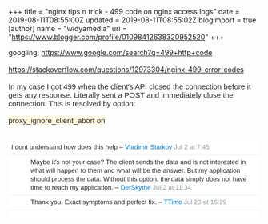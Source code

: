 +++
title = "nginx tips n trick - 499 code on nginx access logs"
date = 2019-08-11T08:55:00Z
updated = 2019-08-11T08:55:02Z
blogimport = true 
[author]
	name = "widyamedia"
	uri = "https://www.blogger.com/profile/01098412638320952520"
+++

googling: https://www.google.com/search?q=499+http+code<br /><br />https://stackoverflow.com/questions/12973304/nginx-499-error-codes<br /><br /><span style="background-color: white; color: #242729; font-family: Arial, &quot;Helvetica Neue&quot;, Helvetica, sans-serif; font-size: 15px;">In my case I got 499 when the client's API closed the connection before it gets any response. Literally sent a POST and immediately close the connection. This is resolved by option:</span><br /><span style="background-color: white; color: #242729; font-family: Arial, &quot;Helvetica Neue&quot;, Helvetica, sans-serif; font-size: 15px;"><br /></span><span style="background-color: cornsilk; color: #242729; font-family: Arial, &quot;Helvetica Neue&quot;, Helvetica, sans-serif; font-size: 15px;">proxy_ignore_client_abort on</span><br /><span style="background-color: cornsilk; color: #242729; font-family: Arial, &quot;Helvetica Neue&quot;, Helvetica, sans-serif; font-size: 15px;"><br /></span><ul class="comments-list js-comments-list" data-addlink-disabled="true" data-canpost="false" data-cansee="true" data-comments-unavailable="false" data-remaining-comments-count="0" style="background-color: white; border: 0px; box-sizing: inherit; color: #242729; font-family: Arial, &quot;Helvetica Neue&quot;, Helvetica, sans-serif; font-size: 13px; font-stretch: inherit; font-variant-numeric: inherit; line-height: inherit; list-style: none; margin: 0px; padding: 0px; vertical-align: baseline;"><li class="comment js-comment " data-comment-id="100245979" id="comment-100245979" style="border: 0px; box-sizing: inherit; display: flex; font-family: inherit; font-stretch: inherit; font-style: inherit; font-variant: inherit; font-weight: inherit; line-height: inherit; margin: 0px; padding: 0px; transition: background-color 2s linear; vertical-align: baseline;"><div class="comment-text js-comment-text-and-form" style="border-bottom-color: rgb(239, 240, 241); border-bottom-style: solid; border-image: initial; border-left-color: initial; border-left-style: initial; border-right-color: initial; border-right-style: initial; border-top-color: initial; border-top-style: initial; border-width: 0px 0px 1px; box-sizing: inherit; flex-basis: 0px; flex-grow: 1; font-family: inherit; font-stretch: inherit; font-style: inherit; font-variant: inherit; font-weight: inherit; line-height: 1.3; margin: 0px; min-width: 0px; padding: 6px; transition: background-color 2s linear; vertical-align: text-top;"><div class="comment-body js-comment-edit-hide" style="border: 0px; box-sizing: inherit; font-family: inherit; font-stretch: inherit; font-style: inherit; font-variant: inherit; font-weight: inherit; line-height: inherit; margin: 0px; padding: 0px; vertical-align: baseline; word-wrap: break-word;"><span class="comment-copy" style="border: 0px; box-sizing: inherit; font-stretch: inherit; font-style: inherit; font-variant: inherit; font-weight: inherit; line-height: inherit; margin: 0px; padding: 0px; vertical-align: baseline;">I dont understand how does this help</span>&nbsp;–&nbsp;<a class="comment-user" href="https://stackoverflow.com/users/1057730/vladimir-starkov" style="border: 0px; box-sizing: inherit; color: #0077cc; cursor: pointer; font-family: inherit; font-stretch: inherit; font-style: inherit; font-variant: inherit; font-weight: inherit; line-height: inherit; margin: 0px; padding: 0px; text-decoration-line: none; vertical-align: baseline; white-space: nowrap;" title="14,517 reputation">Vladimir Starkov</a>&nbsp;<span class="comment-date" dir="ltr" style="border-bottom: none; border-image: initial; border-left: 0px; border-right: 0px; border-top: 0px; box-sizing: inherit; color: #9199a1; font-family: inherit; font-stretch: inherit; font-style: inherit; font-variant: inherit; font-weight: inherit; line-height: inherit; margin: 0px; padding: 0px; vertical-align: baseline;"><a class="comment-link" href="https://stackoverflow.com/questions/12973304/nginx-499-error-codes#comment100245979_52987394" style="border-bottom: none; border-image: initial; border-left: 0px; border-right: 0px; border-top: 0px; box-sizing: inherit; color: #9199a1; cursor: pointer; font-family: inherit; font-stretch: inherit; font-style: inherit; font-variant: inherit; font-weight: inherit; line-height: inherit; margin: 0px; padding: 0px; text-decoration-line: none; vertical-align: baseline;">Jul 2 at 7:45</a></span></div></div></li><li class="comment js-comment " data-comment-id="100253104" id="comment-100253104" style="border: 0px; box-sizing: inherit; display: flex; font-family: inherit; font-stretch: inherit; font-style: inherit; font-variant: inherit; font-weight: inherit; line-height: inherit; margin: 0px; padding: 0px; transition: background-color 2s linear; vertical-align: baseline;"><div class="js-comment-actions comment-actions" style="align-content: flex-start; border-bottom-color: rgb(239, 240, 241); border-bottom-style: solid; border-image: initial; border-left-color: initial; border-left-style: initial; border-right-color: initial; border-right-style: initial; border-top-color: initial; border-top-style: initial; border-width: 0px 0px 1px; box-sizing: inherit; display: grid; flex-shrink: 0; font-family: inherit; font-stretch: inherit; font-style: inherit; font-variant: inherit; font-weight: inherit; grid-template-columns: max-content max-content; line-height: inherit; margin: 0px; padding: 6px 2px 6px 0px; transition: background-color 2s linear; vertical-align: baseline; width: calc(((2ch + 16px) + 4px) + 2px);"><div class="comment-score js-comment-edit-hide" style="border: 0px; box-sizing: inherit; display: inline-block; font-family: inherit; font-stretch: inherit; font-style: inherit; font-variant: inherit; font-weight: inherit; line-height: inherit; margin: 0px; padding: 0px 4px 0px 0px; vertical-align: baseline; width: 2ch;"></div></div><div class="comment-text js-comment-text-and-form" style="border-bottom-color: rgb(239, 240, 241); border-bottom-style: solid; border-image: initial; border-left-color: initial; border-left-style: initial; border-right-color: initial; border-right-style: initial; border-top-color: initial; border-top-style: initial; border-width: 0px 0px 1px; box-sizing: inherit; flex-basis: 0px; flex-grow: 1; font-family: inherit; font-stretch: inherit; font-style: inherit; font-variant: inherit; font-weight: inherit; line-height: 1.3; margin: 0px; min-width: 0px; padding: 6px; transition: background-color 2s linear; vertical-align: text-top;"><div class="comment-body js-comment-edit-hide" style="border: 0px; box-sizing: inherit; font-family: inherit; font-stretch: inherit; font-style: inherit; font-variant: inherit; font-weight: inherit; line-height: inherit; margin: 0px; padding: 0px; vertical-align: baseline; word-wrap: break-word;"><span class="comment-copy" style="border: 0px; box-sizing: inherit; font-stretch: inherit; font-style: inherit; font-variant: inherit; font-weight: inherit; line-height: inherit; margin: 0px; padding: 0px; vertical-align: baseline;">Maybe it's not your case? The client sends the data and is not interested in what will happen to them and what will be the answer. But my application should process the data. Without this option, the data simply does not have time to reach my application.</span>&nbsp;–&nbsp;<a class="comment-user" href="https://stackoverflow.com/users/660753/derskythe" style="border: 0px; box-sizing: inherit; color: #0077cc; cursor: pointer; font-family: inherit; font-stretch: inherit; font-style: inherit; font-variant: inherit; font-weight: inherit; line-height: inherit; margin: 0px; padding: 0px; text-decoration-line: none; vertical-align: baseline; white-space: nowrap;" title="113 reputation">DerSkythe</a>&nbsp;<span class="comment-date" dir="ltr" style="border-bottom: none; border-image: initial; border-left: 0px; border-right: 0px; border-top: 0px; box-sizing: inherit; color: #9199a1; font-family: inherit; font-stretch: inherit; font-style: inherit; font-variant: inherit; font-weight: inherit; line-height: inherit; margin: 0px; padding: 0px; vertical-align: baseline;"><a class="comment-link" href="https://stackoverflow.com/questions/12973304/nginx-499-error-codes#comment100253104_52987394" style="border-bottom: none; border-image: initial; border-left: 0px; border-right: 0px; border-top: 0px; box-sizing: inherit; color: #9199a1; cursor: pointer; font-family: inherit; font-stretch: inherit; font-style: inherit; font-variant: inherit; font-weight: inherit; line-height: inherit; margin: 0px; padding: 0px; text-decoration-line: none; vertical-align: baseline;">Jul 2 at 11:34</a></span></div></div></li><li class="comment js-comment " data-comment-id="100850628" id="comment-100850628" style="border: 0px; box-sizing: inherit; display: flex; font-family: inherit; font-stretch: inherit; font-style: inherit; font-variant: inherit; font-weight: inherit; line-height: inherit; margin: 0px; padding: 0px; transition: background-color 2s linear; vertical-align: baseline;"><div class="js-comment-actions comment-actions" style="align-content: flex-start; border-bottom-color: rgb(239, 240, 241); border-bottom-style: solid; border-image: initial; border-left-color: initial; border-left-style: initial; border-right-color: initial; border-right-style: initial; border-top-color: initial; border-top-style: initial; border-width: 0px 0px 1px; box-sizing: inherit; display: grid; flex-shrink: 0; font-family: inherit; font-stretch: inherit; font-style: inherit; font-variant: inherit; font-weight: inherit; grid-template-columns: max-content max-content; line-height: inherit; margin: 0px; padding: 6px 2px 6px 0px; transition: background-color 2s linear; vertical-align: baseline; width: calc(((2ch + 16px) + 4px) + 2px);"><div class="comment-score js-comment-edit-hide" style="border: 0px; box-sizing: inherit; display: inline-block; font-family: inherit; font-stretch: inherit; font-style: inherit; font-variant: inherit; font-weight: inherit; line-height: inherit; margin: 0px; padding: 0px 4px 0px 0px; vertical-align: baseline; width: 2ch;"></div></div><div class="comment-text js-comment-text-and-form" style="border-bottom-color: rgb(239, 240, 241); border-bottom-style: solid; border-image: initial; border-left-color: initial; border-left-style: initial; border-right-color: initial; border-right-style: initial; border-top-color: initial; border-top-style: initial; border-width: 0px 0px 1px; box-sizing: inherit; flex-basis: 0px; flex-grow: 1; font-family: inherit; font-stretch: inherit; font-style: inherit; font-variant: inherit; font-weight: inherit; line-height: 1.3; margin: 0px; min-width: 0px; padding: 6px; transition: background-color 2s linear; vertical-align: text-top;"><div class="comment-body js-comment-edit-hide" style="border: 0px; box-sizing: inherit; font-family: inherit; font-stretch: inherit; font-style: inherit; font-variant: inherit; font-weight: inherit; line-height: inherit; margin: 0px; padding: 0px; vertical-align: baseline; word-wrap: break-word;"><span class="comment-copy" style="border: 0px; box-sizing: inherit; font-stretch: inherit; font-style: inherit; font-variant: inherit; font-weight: inherit; line-height: inherit; margin: 0px; padding: 0px; vertical-align: baseline;">Thank you. Exact symptoms and perfect fix.</span>&nbsp;–&nbsp;<a class="comment-user" href="https://stackoverflow.com/users/1043757/ttimo" style="border: 0px; box-sizing: inherit; color: #0077cc; cursor: pointer; font-family: inherit; font-stretch: inherit; font-style: inherit; font-variant: inherit; font-weight: inherit; line-height: inherit; margin: 0px; padding: 0px; text-decoration-line: none; vertical-align: baseline; white-space: nowrap;" title="537 reputation">TTimo</a>&nbsp;<span class="comment-date" dir="ltr" style="border-bottom: none; border-image: initial; border-left: 0px; border-right: 0px; border-top: 0px; box-sizing: inherit; color: #9199a1; font-family: inherit; font-stretch: inherit; font-style: inherit; font-variant: inherit; font-weight: inherit; line-height: inherit; margin: 0px; padding: 0px; vertical-align: baseline;"><a class="comment-link" href="https://stackoverflow.com/questions/12973304/nginx-499-error-codes#comment100850628_52987394" style="border-bottom: none; border-image: initial; border-left: 0px; border-right: 0px; border-top: 0px; box-sizing: inherit; color: #9199a1; cursor: pointer; font-family: inherit; font-stretch: inherit; font-style: inherit; font-variant: inherit; font-weight: inherit; line-height: inherit; margin: 0px; padding: 0px; text-decoration-line: none; vertical-align: baseline;">Jul 23 at 16:29</a></span></div></div></li><li class="comment js-comment " data-comment-id="100850628" id="comment-100850628" style="border: 0px; box-sizing: inherit; display: flex; font-family: inherit; font-stretch: inherit; font-style: inherit; font-variant: inherit; font-weight: inherit; line-height: inherit; margin: 0px; padding: 0px; transition: background-color 2s linear; vertical-align: baseline;"><div class="comment-body js-comment-edit-hide" style="border: 0px; box-sizing: inherit; font-family: inherit; font-stretch: inherit; font-style: inherit; font-variant: inherit; font-weight: inherit; line-height: inherit; margin: 0px; padding: 0px; vertical-align: baseline; word-wrap: break-word;"><br /></div></li></ul>
